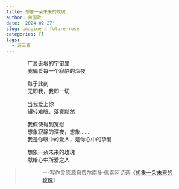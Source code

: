 ```yaml
---
title: 想象一朵未来的玫瑰
author: 黄国政
date: '2024-02-27'
slug: imagine-a-future-rose
categories: []
tags:
  - 诗三百
---
```


<style>
  p {
  margin: 1em 0;
  padding: 0 4em;
  }
</style>

<!--more-->

广袤无垠的宇宙里  
我偏爱每一个寂静的深夜  

每于此刻  
无即我，我即一切  

当我爱上你  
辗转难眠，落寞黯然  

我假使得到宽慰  
想象寂静的深夜，想象……  
我是你眼中的爱人，是你心中的挚爱  

想象一朵未来的玫瑰  
献给心中所爱之人  

> ---写作灵感源自费尔南多·佩索阿诗选《[想象一朵未来的玫瑰](https://book.douban.com/subject/30443973/)》